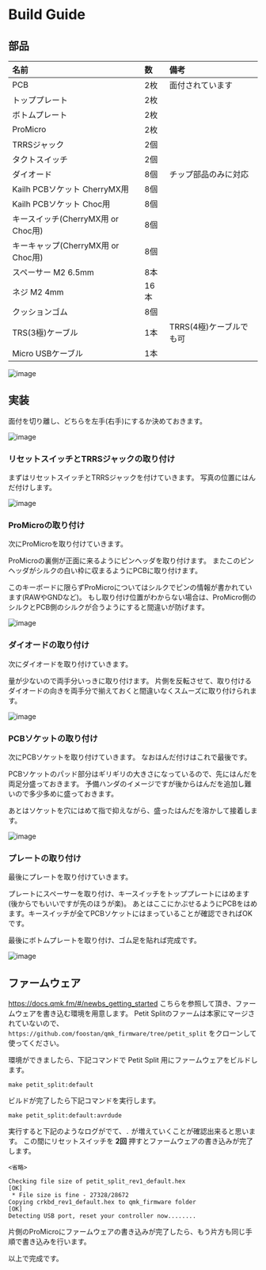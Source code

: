 # Build Guide

## 部品
| 名前 | 数 | 備考 | 
|:-|:-|:-|
| PCB | 2枚 | 面付されています |
| トッププレート | 2枚 | |
| ボトムプレート | 2枚 | |
| ProMicro | 2枚 | |
| TRRSジャック | 2個 | |
| タクトスイッチ | 2個 | |
| ダイオード | 8個 | チップ部品のみに対応 |
| Kailh PCBソケット CherryMX用 | 8個 | |
| Kailh PCBソケット Choc用 | 8個 | |
| キースイッチ(CherryMX用 or Choc用) | 8個 | |
| キーキャップ(CherryMX用 or Choc用) | 8個 | |
| スペーサー M2 6.5mm | 8本 | |
| ネジ M2 4mm | 16本 | |
| クッションゴム | 8個 | |
| TRS(3極)ケーブル | 1本 | TRRS(4極)ケーブルでも可 |
| Micro USBケーブル | 1本 | |

![image](https://user-images.githubusercontent.com/736191/48524659-95d81300-e8c4-11e8-9c26-033c90b91878.png)

## 実装

面付を切り離し、どちらを左手(右手)にするか決めておきます。

![image](https://user-images.githubusercontent.com/736191/48524696-b7d19580-e8c4-11e8-810c-2eaae36cae89.png)

### リセットスイッチとTRRSジャックの取り付け

まずはリセットスイッチとTRRSジャックを付けていきます。
写真の位置にはんだ付けします。

![image](https://user-images.githubusercontent.com/736191/48524753-ec455180-e8c4-11e8-8855-08e2a0d7e856.png)

### ProMicroの取り付け

次にProMicroを取り付けていきます。

ProMicroの裏側が正面に来るようにピンヘッダを取り付けます。
またこのピンヘッダがシルクの白い枠に収まるようにPCBに取り付けます。

このキーボードに限らずProMicroについてはシルクでピンの情報が書かれています(RAWやGNDなど)。
もし取り付け位置がわからない場合は、ProMicro側のシルクとPCB側のシルクが合うようにすると間違いが防げます。

![image](https://user-images.githubusercontent.com/736191/48524845-46461700-e8c5-11e8-8c19-07bafc990e12.png)

### ダイオードの取り付け

次にダイオードを取り付けていきます。

量が少ないので両手分いっきに取り付けます。
片側を反転させて、取り付けるダイオードの向きを両手分で揃えておくと間違いなくスムーズに取り付けられます。

![image](https://user-images.githubusercontent.com/736191/48524891-68d83000-e8c5-11e8-87b2-4d8e36540ab2.png)

### PCBソケットの取り付け

次にPCBソケットを取り付けていきます。
なおはんだ付けはこれで最後です。

PCBソケットのパッド部分はギリギリの大きさになっているので、先にはんだを両足分盛っておきます。
予備ハンダのイメージですが後からはんだを追加し難いので多少多めに盛っておきます。

あとはソケットを穴にはめて指で抑えながら、盛ったはんだを溶かして接着します。

![image](https://user-images.githubusercontent.com/736191/48524959-a3da6380-e8c5-11e8-8e39-68f60013d2bf.png)

### プレートの取り付け

最後にプレートを取り付けていきます。

プレートにスペーサーを取り付け、キースイッチをトッププレートにはめます(後からでもいいですが先のほうが楽)。
あとはここにかぶせるようにPCBをはめます。キースイッチが全てPCBソケットにはまっていることが確認できればOKです。

最後にボトムプレートを取り付け、ゴム足を貼れば完成です。

![image](https://user-images.githubusercontent.com/736191/48525051-fae03880-e8c5-11e8-8d8d-305140bd3608.png)

## ファームウェア
https://docs.qmk.fm/#/newbs_getting_started こちらを参照して頂き、ファームウェアを書き込む環境を用意します。
Petit Splitのファームは本家にマージされていないので、`https://github.com/foostan/qmk_firmware/tree/petit_split` をクローンして使ってください。

環境ができましたら、下記コマンドで Petit Split 用にファームウェアをビルドします。

```
make petit_split:default
```

ビルドが完了したら下記コマンドを実行します。

```
make petit_split:default:avrdude
```

実行すると下記のようなログがでて、`.` が増えていくことが確認出来ると思います。
この間にリセットスイッチを __2回__ 押すとファームウェアの書き込みが完了します。

```
<省略>

Checking file size of petit_split_rev1_default.hex                                                        [OK]
 * File size is fine - 27328/28672
Copying crkbd_rev1_default.hex to qmk_firmware folder                                               [OK]
Detecting USB port, reset your controller now........
```

片側のProMicroにファームウェアの書き込みが完了したら、もう片方も同じ手順で書き込みを行います。

以上で完成です。

